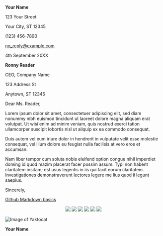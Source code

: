 **Your Name**

123 Your Street

Your City, ST 12345

\(123\) 456-7890

no_reply@example.com

4th September 20XX

**Ronny Reader**

CEO, Company Name

123 Address St

Anytown, ST 12345

Dear Ms. Reader,

Lorem ipsum dolor sit amet, consectetuer adipiscing elit, sed diam
nonummy nibh euismod tincidunt ut laoreet dolore magna aliquam erat
volutpat. Ut wisi enim ad minim veniam, quis nostrud exerci tation
ullamcorper suscipit lobortis nisl ut aliquip ex ea commodo consequat.

Duis autem vel eum iriure dolor in hendrerit in vulputate velit esse
molestie consequat, vel illum dolore eu feugiat nulla facilisis at vero
eros et accumsan.

Nam liber tempor cum soluta nobis eleifend option congue nihil imperdiet
doming id quod mazim placerat facer possim assum. Typi non habent
claritatem insitam; est usus legentis in iis qui facit eorum claritatem.
Investigationes demonstraverunt lectores legere me lius quod ii legunt
saepius.

Sincerely,


[Github Markdown basics](https://guides.github.com/features/mastering-markdown/)

<p align="center">
  <a href="https://www.credly.com/badges/6aca5f64-160f-4703-98c6-06557cbaee0d/public_url"> <img src="https://kenschroer.github.io/img/aviatrix.PNG"></a>
  <a href="https://www.credential.net/288354bf-f7b5-4197-937f-f9afc9f70205?"> <img src="https://kenschroer.com/hu/images/img_2.jpg"></a>
  <img src="https://kenschroer.com/hu/images/img_4.jpg" />
  <img src="https://kenschroer.com/hu/images/img_3.jpg" />
  <img src="https://kenschroer.com/hu/images/img_2.jpg" />
  <img src="https://kenschroer.com/hu/images/img_1.jpg" />
</p>


![Image of Yaktocat](https://octodex.github.com/images/yaktocat.png)

**Your Name**
